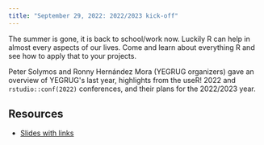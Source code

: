```yaml
---
title: "September 29, 2022: 2022/2023 kick-off"
---
```


The summer is gone, it is back to school/work now. Luckily R can help in almost every aspects of our lives. Come and learn about everything R and see how to apply that to your projects.

Peter Solymos and Ronny Hernández Mora (YEGRUG organizers) gave an overview of YEGRUG's last year, highlights from the useR! 2022 and `rstudio::conf(2022)` conferences, and their plans for the 2022/2023 year.

## Resources

- [Slides with links](YEGRUG-2022-09-29.pdf)
